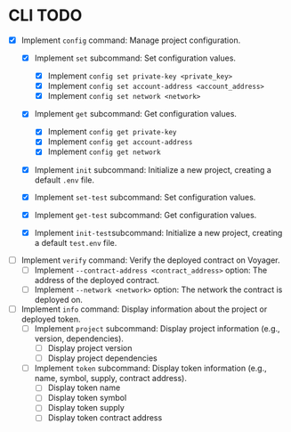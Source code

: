# CLI TODO



- [x] Implement `config` command: Manage project configuration.
    - [x] Implement `set` subcommand: Set configuration values.
        - [x] Implement `config set private-key <private_key>`
        - [x] Implement `config set account-address <account_address>`
        - [x] Implement `config set network <network>`
    - [x] Implement `get` subcommand: Get configuration values.
        - [x] Implement `config get private-key`
        - [x] Implement `config get account-address`
        - [x] Implement `config get network`
    - [x] Implement `init` subcommand: Initialize a new project, creating a default `.env` file.

    - [x] Implement `set-test` subcommand: Set configuration values.
    - [x] Implement `get-test` subcommand: Get configuration values.
    - [x] Implement `init-test`subcommand: Initialize a new project, creating a default `test.env` file.


- [ ] Implement `verify` command: Verify the deployed contract on Voyager.
    - [ ] Implement `--contract-address <contract_address>` option: The address of the deployed contract.
    - [ ] Implement `--network <network>` option: The network the contract is deployed on.

- [ ] Implement `info` command: Display information about the project or deployed token.
    - [ ] Implement `project` subcommand: Display project information (e.g., version, dependencies).
        - [ ] Display project version
        - [ ] Display project dependencies
    - [ ] Implement `token` subcommand: Display token information (e.g., name, symbol, supply, contract address).
        - [ ] Display token name
        - [ ] Display token symbol
        - [ ] Display token supply
        - [ ] Display token contract address
